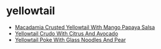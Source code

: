 # yellowtail

 * [Macadamia Crusted Yellowtail With Mango Papaya Salsa](index/m/macadamia-crusted-yellowtail-with-mango-papaya-salsa-3068.json)
 * [Yellowtail Crudo With Citrus And Avocado](index/y/yellowtail-crudo-with-citrus-and-avocado.json)
 * [Yellowtail Poke With Glass Noodles And Pear](index/y/yellowtail-poke-with-glass-noodles-and-pear.json)
